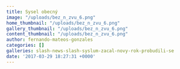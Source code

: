 ```yaml
---
title: Sysel obecný
image: "/uploads/bez_n_zvu_6.png"
home_thumbnail: "/uploads/bez_n_zvu_6.png"
gallery_thumbnail: "/uploads/bez_n_zvu_6.png"
content_thumbnail: "/uploads/bez_n_zvu_6.png"
author: fernando-mateos-gonzales
categories: []
galleries: slash-news-slash-syslum-zacal-novy-rok-probudili-se
date: '2017-03-29 18:27:31 +0000'
---
```


